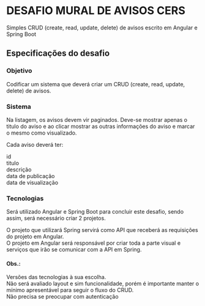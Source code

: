 <h1>DESAFIO MURAL DE AVISOS CERS</h1>

Simples CRUD (create, read, update, delete) de avisos escrito em Angular e Spring Boot

<h2>Especificações do desafio</h2>

<h3>Objetivo</h3>

Codificar um sistema que deverá criar um CRUD (create, read, update, delete) de avisos.

<h3>Sistema</h3>

Na listagem, os avisos devem vir paginados. Deve-se mostrar apenas o titulo do aviso e ao clicar mostrar as outras informações do aviso e marcar o mesmo como visualizado.

Cada aviso deverá ter:

id<br>
titulo<br>
descrição<br>
data de publicação<br>
data de visualização<br>

<h3>Tecnologias</h3>

Será utilizado Angular e Spring Boot para concluir este desafio, sendo assim, será necessário criar 2 projetos.

O projeto que utilizará Spring servirá como API que receberá as requisições do projeto em Angular.<br>
O projeto em Angular será responsável por criar toda a parte visual e serviços que irão se comunicar com a API em Spring.

<h4>Obs.:</h4>

Versões das tecnologias à sua escolha.<br>
Não será avaliado layout e sim funcionalidade, porém é importante manter o mínimo apresentável para seguir o fluxo do CRUD.<br>
Não precisa se preocupar com autenticação
